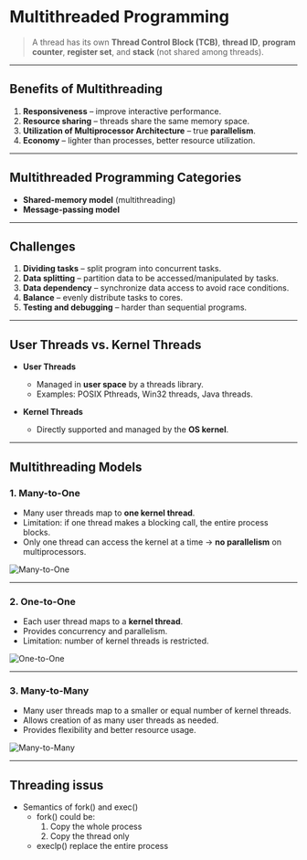 # Multithreaded Programming

> A thread has its own **Thread Control Block (TCB)**, **thread ID**, **program counter**, **register set**, and **stack** (not shared among threads).

---

## Benefits of Multithreading
1. **Responsiveness** – improve interactive performance.  
2. **Resource sharing** – threads share the same memory space.  
3. **Utilization of Multiprocessor Architecture** – true **parallelism**.  
4. **Economy** – lighter than processes, better resource utilization.  

---

## Multithreaded Programming Categories
- **Shared-memory model** (multithreading)  
- **Message-passing model**

---

## Challenges
1. **Dividing tasks** – split program into concurrent tasks.  
2. **Data splitting** – partition data to be accessed/manipulated by tasks.  
3. **Data dependency** – synchronize data access to avoid race conditions.  
4. **Balance** – evenly distribute tasks to cores.  
5. **Testing and debugging** – harder than sequential programs.  

---

## User Threads vs. Kernel Threads

- **User Threads**  
  - Managed in **user space** by a threads library.  
  - Examples: POSIX Pthreads, Win32 threads, Java threads.  

- **Kernel Threads**  
  - Directly supported and managed by the **OS kernel**.  

---

## Multithreading Models

### 1. Many-to-One
- Many user threads map to **one kernel thread**.  
- Limitation: if one thread makes a blocking call, the entire process blocks.  
- Only one thread can access the kernel at a time → **no parallelism** on multiprocessors.  

![Many-to-One](https://media.geeksforgeeks.org/wp-content/cdn-uploads/gq/2015/07/many_to_many2-300x200.jpg)

---

### 2. One-to-One
- Each user thread maps to a **kernel thread**.  
- Provides concurrency and parallelism.  
- Limitation: number of kernel threads is restricted.  

![One-to-One](https://encrypted-tbn0.gstatic.com/images?q=tbn:ANd9GcS39QxRE-Hk4F6AIPxdqRKEOEDhe4Du38tQlg&s)

---

### 3. Many-to-Many
- Many user threads map to a smaller or equal number of kernel threads.  
- Allows creation of as many user threads as needed.  
- Provides flexibility and better resource usage.  

![Many-to-Many](https://media.geeksforgeeks.org/wp-content/cdn-uploads/gq/2015/07/many_to_many1-300x200.jpg)

---

## Threading issus

* Semantics of fork() and exec()
  * fork() could be:
    1. Copy the whole process
    2. Copy the thread only
  * execlp() replace the entire process
